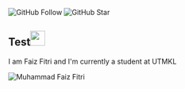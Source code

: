 
![GitHub Follow](https://img.shields.io/github/followers/drshahizan.svg?style=social&label=Follow)
![GitHub Star](https://img.shields.io/github/stars/drshahizan?affiliations=OWNER%2CCOLLABORATOR&style=social&label=Star)

## Test<img src="https://raw.githubusercontent.com/drshahizan/drshahizan/master/img/wave.gif" width="30">

I am Faiz Fitri and I'm currently a student at UTMKL

![Muhammad Faiz Fitri](https://github.com/AshuraRin/AshuraRin/assets/124875956/360dda13-feb4-4645-aa30-b0e281e8c02b)

